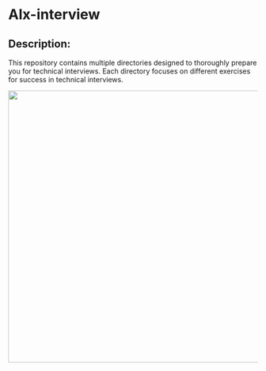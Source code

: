 # Alx-interview

## Description:

This repository contains multiple directories designed to thoroughly prepare you for technical interviews. 
Each directory focuses on different exercises for success in technical interviews.

<p align="center"> <img src="https://www.codingame.com/work/wp-content/uploads/2023/06/coderpad-interview-run-code-against-test-cases-for-automated-scoring.png" width="550" higth="550">

